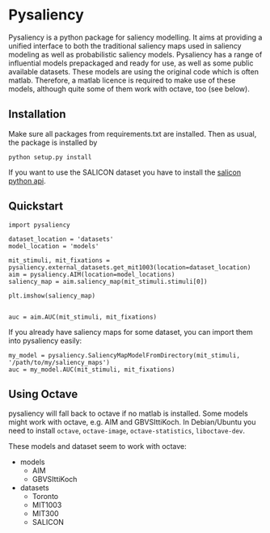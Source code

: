 Pysaliency
==========

Pysaliency is a python package for saliency modelling. It aims at providing a unified interface
to both the traditional saliency maps used in saliency modeling as well as probabilistic saliency
models. Pysaliency has a range of influential models prepackaged and ready for use, as well as
some public available datasets. These models are using the original code which is often matlab.
Therefore, a matlab licence is required to make use of these models, although quite some of them
work with octave, too (see below).


Installation
------------

Make sure all packages from requirements.txt are installed. Then as usual, the package is installed by

    python setup.py install

If you want to use the SALICON dataset you have to install the [salicon python api](https://github.com/NUS-VIP/salicon-api).


Quickstart
----------

    import pysaliency
    
    dataset_location = 'datasets'
    model_location = 'models'

    mit_stimuli, mit_fixations = pysaliency.external_datasets.get_mit1003(location=dataset_location)
    aim = pysaliency.AIM(location=model_locations)
    saliency_map = aim.saliency_map(mit_stimuli.stimuli[0])

    plt.imshow(saliency_map)


    auc = aim.AUC(mit_stimuli, mit_fixations)

If you already have saliency maps for some dataset, you can import them into pysaliency easily:

    my_model = pysaliency.SaliencyMapModelFromDirectory(mit_stimuli, '/path/to/my/saliency_maps')
    auc = my_model.AUC(mit_stimuli, mit_fixations)


Using Octave
------------

pysaliency will fall back to octave if no matlab is installed.
Some models might work with octave, e.g. AIM and GBVSIttiKoch. In Debian/Ubuntu you need to install
`octave`, `octave-image`, `octave-statistics`, `liboctave-dev`.

These models and dataset seem to work with octave:

- models
  - AIM
  - GBVSIttiKoch
- datasets
  - Toronto
  - MIT1003
  - MIT300
  - SALICON
